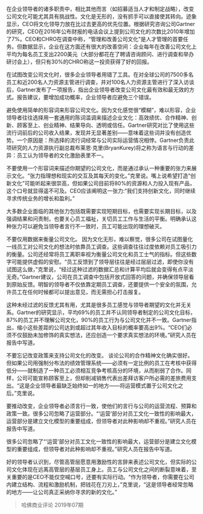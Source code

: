 在企业领导者的诸多职责中，相比其他而言（如招募适当人才和制定战略），改变公司文化可能尤其具有挑战性。文化是无形的，没有抓手可以直接使其转向。迹象显示，CEO将文化领导力放在比过去更高的优先位置。根据研究咨询公司Gartner的研究，CEO在2016年公布财报的电话会议上提到公司文化的次数比2010年增加了7%。CEO和CHRO在调查中称，“管理和改善公司文化”是人才管理的首要任务。但数据显示，企业在这方面还有很大的改善空间：企业每年在改善公司文化上平均为每名员工支出2200美元（大部分都花在了聘请咨询顾问、进行调查和举办研讨会上），但只有30%的CHRO称这一投资获得了好的回报。

在试图改变公司文化时，很多企业领导者用错了工具。在对全球公司的7500多名员工和近200名人力资源主管进行调查，并对100名人力资源主管进行了深入访谈后，Gartner发布了一项报告，指出企业领导者改变公司文化最有效和最无效的方式。报告建议，要增加成功概率，企业领导者应避免三个错误。

避免使用简单的形容词来形容公司文化。因为文化感觉很“模糊”，难以形容，企业领导者往往选择用一套通用的陈词滥调来描述企业文化：高效绩优、合作精神、创新、顾客至上、创业精神、结果导向、透明或信任。Gartner研究对比了使用这些流行词前后的公司收入结果，发现并无显著差别——意味着这些词并没有创造优势。一个原因是：所选择的流行词经常与公司实际运营情况相悖。Gartner负责此项研究的人力资源执行副总裁布莱恩·克里(BryanKurey)将之称为语言与行动的差异：员工认为领导者的文化激励表里不一。

不要使用一个形容词来描述你期望的公司文化，而是通过承认一种重要的张力来展示文化。“张力指理想和现实的交互及其每天的变化。”克里说。嘴上说希望打造“创新文化”可能听起来很崇高，但如果公司目前将80%的资源和人力投入现有产品，这个口号就显得遥不可及。CEO应该阐明这一张力:“我们支持创新文化，同时继续寻求传统业务的增长和盈利。”

大多数企业面临的其他张力包括既需要实现短期目标，也需要实现长期目标，以及强调结果和问责制，也要关心员工福祉，关切员工工作与生活的平衡。明确承认这种张力可以避免当领导者言行不一致时，员工可能出现的理想破灭。

不要仅用数据来衡量公司文化。 因为文化无形，难以察觉，很多公司在试图量化一线员工对公司文化的想法时依靠员工调查。这些调查往往过度依赖对员工吸引力的衡量。公司还经常将员工离职率视为衡量公司文化和员工士气的指标。但这些数字可能提供虚假的安慰。“员工反馈到了领导层往往是经过层层过滤，即使你没有试图这么做，”克里说，“经过这种过滤的数据汇总和计算平均后就会变得有点平淡无奇。”Gartner建议，公司在员工调查中包括开放式回答的问题，并确保领导层看到原始反馈。明智的领导者不仅依靠定期员工调查，还要提供一个安全的氛围，允许员工在任何时候都可以提出意见，而无需担心打击报复。

这种未经过滤的反馈尤其有用，尤其是很多员工感觉与领导者期望的文化并无关系。Gartner的研究显示，平均69%的员工并不认同领导者制定的公司文化目标，87%的员工并不理解公司文化，90%的员工行为与公司文化并不一致。Gartner指出，缩小这些差距的公司达到或超过其年收入目标的概率要高出9%。“CEO们必须不仅鼓励未加修饰的真实想法，还应创造一个要求真实想法的环境。”研究人员在报告中写道。

不要忘记改变政策来支持公司文化的改变。 谈论公司的合作精神文化确实很好。但如果公司用强制分布法的绩效管理系统——必须有一定比例的员工在考核中获得低分——就制造了一种员工必须相互竞争考核高分的环境，从而削弱了合作。同样，公司可能宣称顾客至上，但却削减销售代表出差拜访客户所必需的差旅费用支出。“这是企业领导者最缺乏始终如一的地方——将运营模式置于公司文化之后。”克里说。

要推动改变，企业领导者必须言行一致，使他们的言行与公司的运营流程、预算和政策一致。很多公司忽略了运营部分。“‘运营’部分对员工文化一致性的影响最大，运营部分是建立文化模型的重要组成，但领导者对此种影响却不重视。”研究人员在报告中写道。

很多公司忽略了“‘运营’部分对员工文化一致性的影响最大，运营部分是建立文化模型的重要组成，但领导者对此种影响却不重视。”研究人员在报告中写道。

好的领导者认识到，尽管高管层愿意用激励性的言辞来表述公司文化，但实际的公司文化体现在远离高管层的基层员工身上。员工与公司文化之间的断裂意味着，至关重要的是CEO不能仅空喊口号，还要有实际行动。“作为领导者，你需要在公司内建立结构、流程和激励机制，把钱花在刀刃上，”克里说，“这是领导者经常忽略的地方——让公司真正采纳你寻求的新的文化。”

> 哈佛商业评论 2019年07期

